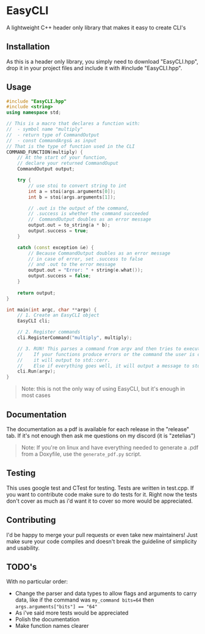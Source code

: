 # EasyCLI
 A lightweight C++ header only library that makes it easy to create CLI's

## Installation
As this is a header only library, you simply need to download "EasyCLI.hpp", drop it in your project files and include it with #include "EasyCLI.hpp".

## Usage
```cpp
#include "EasyCLI.hpp"
#include <string>
using namespace std;

// This is a macro that declares a function with:
//  - symbol name "multiply"
//  - return type of CommandOutput
//  - const CommandArgs& as input
// That is the type of function used in the CLI
COMMAND_FUNCTION(multiply) {
    // At the start of your function,
    // declare your returned CommandOuput
    CommandOutput output;

    try {
        // use stoi to convert string to int
        int a = stoi(args.arguments[0]);
        int b = stoi(args.arguments[1]);

        // .out is the output of the command,
        // .success is whether the command succeeded
        //  CommandOutput doubles as an error message
        output.out = to_string(a * b);
        output.success = true;
    } 

    catch (const exception &e) {
        // Because CommandOutput doubles as an error message
        // in case of error, set .success to false 
        // and .out to the error message
        output.out = "Error: " + string(e.what());
        output.success = false;
    }
    
    return output;
}

int main(int argc, char **argv) {
    // 1. Create an EasyCLI object
    EasyCLI cli;

    // 2. Register commands
    cli.RegisterCommand("multiply", multiply);

    // 3. RUN! This parses a command from argv and then tries to execute it.
    //    If your functions produce errors or the command the user is calling doesn't exist,
    //    it will output to std::cerr.
    //    Else if everything goes well, it will output a message to std::cout.
    cli.Run(argv);
}

```
> Note: this is not the only way of using EasyCLI, but it's enough in most cases

## Documentation
The documentation as a pdf is available for each release in the "release" tab.
If it's not enough then ask me questions on my discord (it is "zetelias")

> Note: If you're on linux and have everything needed to generate a .pdf from a Doxyfile, use the `generate_pdf.py` script.

## Testing
This uses google test and CTest for testing. Tests are written in test.cpp. If you want to contribute code make sure to do tests for it. Right now the tests don't cover as much as i'd want it to cover so more would be appreciated.

## Contributing
I'd be happy to merge your pull requests or even take new maintainers! Just make sure your code compiles and doesn't break the guideline of simplicity and usability.

## TODO's
With no particular order:
- Change the parser and data types to allow flags and arguments to carry data, like if the command was `my_command bits=64` then `args.arguments["bits"] == "64"`
- As i've said more tests would be appreciated
- Polish the documentation
- Make function names clearer

